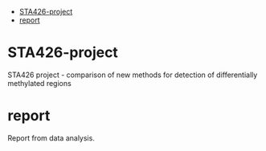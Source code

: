 
<!-- START doctoc generated TOC please keep comment here to allow auto update -->
<!-- DON'T EDIT THIS SECTION, INSTEAD RE-RUN doctoc TO UPDATE -->


- [STA426-project](#sta426-project)
- [report](#report)

<!-- END doctoc generated TOC please keep comment here to allow auto update -->

# STA426-project
STA426 project - comparison of new methods for detection of differentially methylated regions

# report
Report from data analysis.
